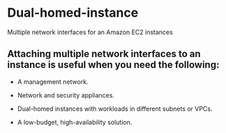 # Dual-homed-instance
Multiple network interfaces for an Amazon EC2 instances

## Attaching multiple network interfaces to an instance is useful when you need the following:

- A management network.

- Network and security appliances.

- Dual-homed instances with workloads in different subnets or VPCs.

- A low-budget, high-availability solution.

